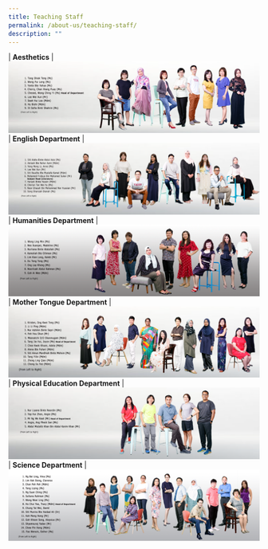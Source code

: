 ```yaml
---
title: Teaching Staff
permalink: /about-us/teaching-staff/
description: ""
---
```

| **Aesthetics** |
<img src="/images/TeachingStaff-Aesthetics2023.png">
<br>
| **English Department** | 
<img src="/images/TeachingStaff-EL2023.png">
<br>
| **Humanities Department** | 
<img src="/images/TeachingStaff-Hum2023.png">
<br>
| **Mother Tongue Department** | 
<img src="/images/TeachingStaff-MotherTongue2023.png">
<br>
| **Physical Education Department** | 
<img src="/images/TeachingStaff-PhysicalEducation2023.png">
<br>
| **Science Department** | 
<img src="/images/StaffPhoto/Sci_2023.png">
<br>